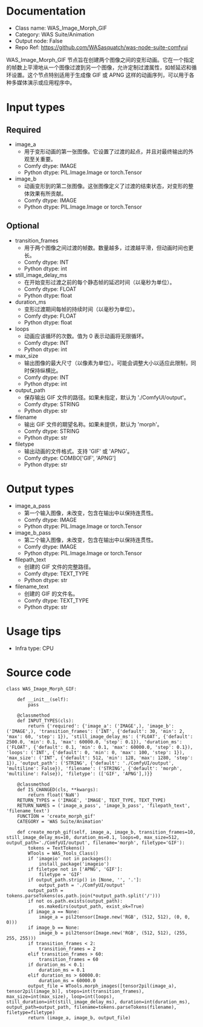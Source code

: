 # Documentation
- Class name: WAS_Image_Morph_GIF
- Category: WAS Suite/Animation
- Output node: False
- Repo Ref: https://github.com/WASasquatch/was-node-suite-comfyui

WAS_Image_Morph_GIF 节点旨在创建两个图像之间的变形动画。它在一个指定的帧数上平滑地从一个图像过渡到另一个图像，允许定制过渡属性，如帧延迟和循环设置。这个节点特别适用于生成像 GIF 或 APNG 这样的动画序列，可以用于各种多媒体演示或应用程序中。

# Input types
## Required
- image_a
    - 用于变形动画的第一张图像。它设置了过渡的起点，并且对最终输出的外观至关重要。
    - Comfy dtype: IMAGE
    - Python dtype: PIL.Image.Image or torch.Tensor
- image_b
    - 动画变形到的第二张图像。这张图像定义了过渡的结束状态，对变形的整体效果有所贡献。
    - Comfy dtype: IMAGE
    - Python dtype: PIL.Image.Image or torch.Tensor
## Optional
- transition_frames
    - 用于两个图像之间过渡的帧数。数量越多，过渡越平滑，但动画时间也更长。
    - Comfy dtype: INT
    - Python dtype: int
- still_image_delay_ms
    - 在开始变形过渡之前的每个静态帧的延迟时间（以毫秒为单位）。
    - Comfy dtype: FLOAT
    - Python dtype: float
- duration_ms
    - 变形过渡期间每帧的持续时间（以毫秒为单位）。
    - Comfy dtype: FLOAT
    - Python dtype: float
- loops
    - 动画应该循环的次数。值为 0 表示动画将无限循环。
    - Comfy dtype: INT
    - Python dtype: int
- max_size
    - 输出图像的最大尺寸（以像素为单位）。可能会调整大小以适应此限制，同时保持纵横比。
    - Comfy dtype: INT
    - Python dtype: int
- output_path
    - 保存输出 GIF 文件的路径。如果未指定，默认为 './ComfyUI/output'。
    - Comfy dtype: STRING
    - Python dtype: str
- filename
    - 输出 GIF 文件的期望名称。如果未提供，默认为 'morph'。
    - Comfy dtype: STRING
    - Python dtype: str
- filetype
    - 输出动画的文件格式。支持 'GIF' 或 'APNG'。
    - Comfy dtype: COMBO['GIF', 'APNG']
    - Python dtype: str

# Output types
- image_a_pass
    - 第一个输入图像，未改变，包含在输出中以保持连贯性。
    - Comfy dtype: IMAGE
    - Python dtype: PIL.Image.Image or torch.Tensor
- image_b_pass
    - 第二个输入图像，未改变，包含在输出中以保持连贯性。
    - Comfy dtype: IMAGE
    - Python dtype: PIL.Image.Image or torch.Tensor
- filepath_text
    - 创建的 GIF 文件的完整路径。
    - Comfy dtype: TEXT_TYPE
    - Python dtype: str
- filename_text
    - 创建的 GIF 的文件名。
    - Comfy dtype: TEXT_TYPE
    - Python dtype: str

# Usage tips
- Infra type: CPU

# Source code
```
class WAS_Image_Morph_GIF:

    def __init__(self):
        pass

    @classmethod
    def INPUT_TYPES(cls):
        return {'required': {'image_a': ('IMAGE',), 'image_b': ('IMAGE',), 'transition_frames': ('INT', {'default': 30, 'min': 2, 'max': 60, 'step': 1}), 'still_image_delay_ms': ('FLOAT', {'default': 2500.0, 'min': 0.1, 'max': 60000.0, 'step': 0.1}), 'duration_ms': ('FLOAT', {'default': 0.1, 'min': 0.1, 'max': 60000.0, 'step': 0.1}), 'loops': ('INT', {'default': 0, 'min': 0, 'max': 100, 'step': 1}), 'max_size': ('INT', {'default': 512, 'min': 128, 'max': 1280, 'step': 1}), 'output_path': ('STRING', {'default': './ComfyUI/output', 'multiline': False}), 'filename': ('STRING', {'default': 'morph', 'multiline': False}), 'filetype': (['GIF', 'APNG'],)}}

    @classmethod
    def IS_CHANGED(cls, **kwargs):
        return float('NaN')
    RETURN_TYPES = ('IMAGE', 'IMAGE', TEXT_TYPE, TEXT_TYPE)
    RETURN_NAMES = ('image_a_pass', 'image_b_pass', 'filepath_text', 'filename_text')
    FUNCTION = 'create_morph_gif'
    CATEGORY = 'WAS Suite/Animation'

    def create_morph_gif(self, image_a, image_b, transition_frames=10, still_image_delay_ms=10, duration_ms=0.1, loops=0, max_size=512, output_path='./ComfyUI/output', filename='morph', filetype='GIF'):
        tokens = TextTokens()
        WTools = WAS_Tools_Class()
        if 'imageio' not in packages():
            install_package('imageio')
        if filetype not in ['APNG', 'GIF']:
            filetype = 'GIF'
        if output_path.strip() in [None, '', '.']:
            output_path = './ComfyUI/output'
        output_path = tokens.parseTokens(os.path.join(*output_path.split('/')))
        if not os.path.exists(output_path):
            os.makedirs(output_path, exist_ok=True)
        if image_a == None:
            image_a = pil2tensor(Image.new('RGB', (512, 512), (0, 0, 0)))
        if image_b == None:
            image_b = pil2tensor(Image.new('RGB', (512, 512), (255, 255, 255)))
        if transition_frames < 2:
            transition_frames = 2
        elif transition_frames > 60:
            transition_frames = 60
        if duration_ms < 0.1:
            duration_ms = 0.1
        elif duration_ms > 60000.0:
            duration_ms = 60000.0
        output_file = WTools.morph_images([tensor2pil(image_a), tensor2pil(image_b)], steps=int(transition_frames), max_size=int(max_size), loop=int(loops), still_duration=int(still_image_delay_ms), duration=int(duration_ms), output_path=output_path, filename=tokens.parseTokens(filename), filetype=filetype)
        return (image_a, image_b, output_file)
```